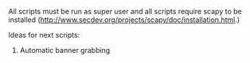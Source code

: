 All scripts must be run as super user and all scripts require scapy to be installed (http://www.secdev.org/projects/scapy/doc/installation.html.)

Ideas for next scripts:
1. Automatic banner grabbing

